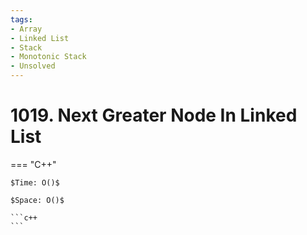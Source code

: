 ```yaml
---
tags:
- Array
- Linked List
- Stack
- Monotonic Stack
- Unsolved
---
```



# 1019. Next Greater Node In Linked List

=== "C++"

    $Time: O()$

    $Space: O()$

    ```c++
    ```